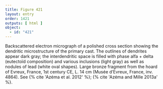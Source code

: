 ```yaml
---
title: Figure 421
layout: entry
order: 1421
outputs: [ html ]
object:
  - id: "421"
---
```


Backscattered electron micrograph of a polished cross section showing the dendritic microstructure of the primary cast. The outlines of dendrites appear dark gray; the interdendritic space is filled with phase alfa + delta (eutectoïd composition) and various inclusions (light gray) as well as nodules of lead (white oval shapes). Large bronze fragment from the hoard of Evreux, France, 1st century CE, L. 14 cm (Musée d’Evreux, France, inv. 4864). See {% cite 'Azéma et al. 2012' %}; {% cite 'Azéma and Mille 2013a' %}.
